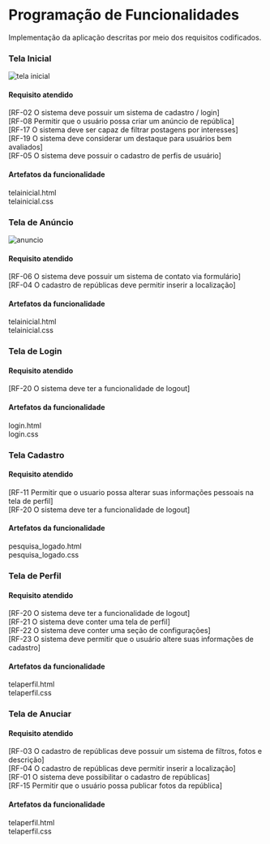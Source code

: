 # Programação de Funcionalidades

Implementação da aplicação descritas por meio dos requisitos codificados. 

### Tela Inicial

<img title="tela inicial" src="https://i.imgur.com/6xIUqNR.jpeg"></td>


#### Requisito atendido

[RF-02 O sistema deve possuir um sistema de cadastro / login]<br>
[RF-08 Permitir que o usuário possa criar um anúncio de república]<br>
[RF-17 O sistema deve ser capaz de filtrar postagens por interesses]<br>
[RF-19 O sistema deve considerar um destaque para usuários bem avaliados]<br>
[RF-05 O sistema deve possuir o cadastro de perfis de usuário]<br>


#### Artefatos da funcionalidade

telainicial.html<br>
telainicial.css

### Tela de Anúncio 

<img title="anuncio" src="https://i.imgur.com/jRZYqjR.jpeg">


#### Requisito atendido

[RF-06	O sistema deve possuir um sistema de contato via formulário]<br>
[RF-04 O cadastro de repúblicas deve permitir inserir a localização]<br>
#### Artefatos da funcionalidade

telainicial.html<br>
telainicial.css

### Tela de Login

#### Requisito atendido

[RF-20 O sistema deve ter a funcionalidade de logout]<br>


#### Artefatos da funcionalidade

login.html<br>
login.css


### Tela Cadastro


#### Requisito atendido

[RF-11 Permitir que o usuario possa alterar suas informações pessoais na tela de perfil]<br>
[RF-20 O sistema deve ter a funcionalidade de logout]<br>


#### Artefatos da funcionalidade

pesquisa_logado.html<br>
pesquisa_logado.css

### Tela de Perfil 


#### Requisito atendido

[RF-20 O sistema deve ter a funcionalidade de logout]<br>
[RF-21 O sistema deve conter uma tela de perfil]<br>
[RF-22 O sistema deve conter uma seção de configurações]<br>
[RF-23 O sistema deve permitir que o usuário altere suas informações de cadastro]<br>


#### Artefatos da funcionalidade

telaperfil.html<br>
telaperfil.css

### Tela de Anuciar 


#### Requisito atendido

[RF-03 O cadastro de repúblicas deve possuir um sistema de filtros, fotos e descrição]<br>
[RF-04 O cadastro de repúblicas deve permitir inserir a localização]<br>
[RF-01 O sistema deve possibilitar o cadastro de repúblicas]<br>
[RF-15	Permitir que o usuário possa publicar fotos da república]<br>


#### Artefatos da funcionalidade

telaperfil.html<br>
telaperfil.css

